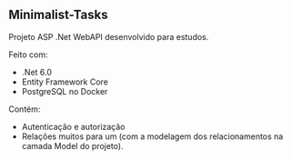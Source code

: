 ## Minimalist-Tasks

Projeto ASP .Net WebAPI desenvolvido para estudos.

Feito com:

- .Net 6.0
- Entity Framework Core
- PostgreSQL no Docker

Contém:

- Autenticação e autorização
- Relações muitos para um (com a modelagem dos relacionamentos na camada Model do projeto).
